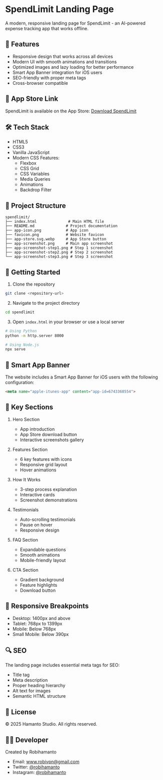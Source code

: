 # SpendLimit Landing Page

A modern, responsive landing page for SpendLimit - an AI-powered expense tracking app that works offline.

## 🌟 Features

- Responsive design that works across all devices
- Modern UI with smooth animations and transitions
- Optimized images and lazy loading for better performance
- Smart App Banner integration for iOS users
- SEO-friendly with proper meta tags
- Cross-browser compatible

## 📱 App Store Link

SpendLimit is available on the App Store:
[Download SpendLimit](https://apps.apple.com/id/app/spendlimit-expense-tracker/id6743368554)

## 🛠 Tech Stack

- HTML5
- CSS3
- Vanilla JavaScript
- Modern CSS Features:
  - Flexbox
  - CSS Grid
  - CSS Variables
  - Media Queries
  - Animations
  - Backdrop Filter

## 📂 Project Structure

```text
spendlimit/
├── index.html              # Main HTML file
├── README.md              # Project documentation
├── app-icon.png           # App icon
├── favicon.png            # Website favicon
├── app-store.svg.webp     # App Store button
├── app-screenshot.png     # Main app screenshot
├── app-screenshot-step1.png # Step 1 screenshot
├── app-screenshot-step2.png # Step 2 screenshot
└── app-screenshot-step3.png # Step 3 screenshot
```

## 🚀 Getting Started

1. Clone the repository
```bash
git clone <repository-url>
```

2. Navigate to the project directory
```bash
cd spendlimit
```

3. Open `index.html` in your browser or use a local server
```bash
# Using Python
python -m http.server 8000

# Using Node.js
npx serve
```

## 📱 Smart App Banner

The website includes a Smart App Banner for iOS users with the following configuration:

```html
<meta name="apple-itunes-app" content="app-id=6743368554">
```

## 🎨 Key Sections

1. Hero Section
   - App introduction
   - App Store download button
   - Interactive screenshots gallery

2. Features Section
   - 6 key features with icons
   - Responsive grid layout
   - Hover animations

3. How It Works
   - 3-step process explanation
   - Interactive cards
   - Screenshot demonstrations

4. Testimonials
   - Auto-scrolling testimonials
   - Pause on hover
   - Responsive design

5. FAQ Section
   - Expandable questions
   - Smooth animations
   - Mobile-friendly layout

6. CTA Section
   - Gradient background
   - Feature highlights
   - Download button

## 📱 Responsive Breakpoints

- Desktop: 1400px and above
- Tablet: 768px to 1399px
- Mobile: Below 768px
- Small Mobile: Below 390px

## 🔍 SEO

The landing page includes essential meta tags for SEO:
- Title tag
- Meta description
- Proper heading hierarchy
- Alt text for images
- Semantic HTML structure

## 📄 License

© 2025 Hamanto Studio. All rights reserved.

## 👨‍💻 Developer

Created by Robihamanto
- Email: www.robivpn@gmail.com
- Twitter: [@robihamanto](https://twitter.com/robihamanto)
- Instagram: [@robihamanto](https://instagram.com/robihamanto) 